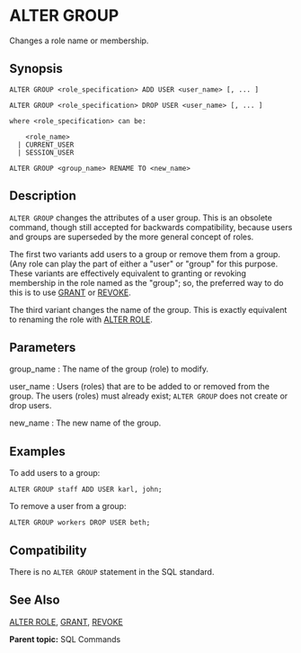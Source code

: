 # ALTER GROUP

Changes a role name or membership.

## Synopsis

``` {#sql_command_synopsis}
ALTER GROUP <role_specification> ADD USER <user_name> [, ... ]

ALTER GROUP <role_specification> DROP USER <user_name> [, ... ]

where <role_specification> can be:

    <role_name>
  | CURRENT_USER
  | SESSION_USER

ALTER GROUP <group_name> RENAME TO <new_name>
```

## Description

`ALTER GROUP` changes the attributes of a user group. This is an obsolete command, though still accepted for backwards compatibility, because users and groups are superseded by the more general concept of roles.

The first two variants add users to a group or remove them from a group. (Any role can play the part of either a "user" or "group" for this purpose. These variants are effectively equivalent to granting or revoking membership in the role named as the "group"; so, the preferred way to do this is to use [GRANT](GRANT.html) or [REVOKE](REVOKE.html).

The third variant changes the name of the group. This is exactly equivalent to renaming the role with [ALTER ROLE](ALTER_ROLE.html).

## Parameters

group_name
:   The name of the group (role) to modify.

user_name
:   Users (roles) that are to be added to or removed from the group. The users (roles) must already exist; `ALTER GROUP` does not create or drop users.

new_name
:   The new name of the group.

## Examples

To add users to a group:

```
ALTER GROUP staff ADD USER karl, john;
```

To remove a user from a group:

```
ALTER GROUP workers DROP USER beth;
```

## Compatibility

There is no `ALTER GROUP` statement in the SQL standard.

## See Also

[ALTER ROLE](ALTER_ROLE.html), [GRANT](GRANT.html), [REVOKE](REVOKE.html)

**Parent topic:** SQL Commands

